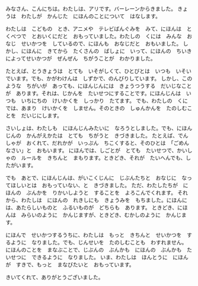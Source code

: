 みなさん、こんにちは。わたしは、アリです。バーレーンからきました。
きょうは　わたしが　かんじた　にほんのことについて　はなします。

わたしは　こどもの　とき、アニメや　テレビばんぐみを　みて、にほんは　とくべつで　とおいくにだと　おもっていました。わたしの　くには　みんな　おなじ　せいかつを　しているので、にほんも　おなじだと　おもいました。
しかし、にほんに　きてから　たくさんの　ばしょに　いって、にほんの　ちいきによってせいかつが　ぜんぜん　ちがうことが　わかりました。


たとえば、とうきょうは　とても　いそがしくて、ひとびとは　いつも　いそいでいます。でも、かがわけんは　しずかで、のんびりしています。
しかし、このような　ちがいが　あっても、にほんじんには　きょうつうする　だいじなことが　あります。それは、じかんを　たいせつにすることです。にほんじんは　いつも　いちにちの　けいかくを　しっかり　たてます。
でも、わたしの　くにでは、あまり　けいかくを　しません。そのときの　しゅんかんを　たのしむことを　だいじにします。

さいしょは、わたしも　にほんじんみたいに　なろうとしました。でも、にほんじんの　かんがえかたは　とても　ちがうと　きづきました。
たとえば、でんしゃが　おくれて、だれかが　いっぷん　ちこくすると、そのひとは　「ごめんなさい」と　おもいます。
にほんでは、しごとが　とても　たいせつで、かいしゃの　ルールを　きちんと　まもります。ときどき、それが　たいへんでも、したがいます。

でも　あとで、にほんじんは、がいこくじんに　じぶんたちと　おなじに　なってほしいとは　おもっていない、と　きづきました。
ただ、わたしたちが　にほんの　ぶんかを　りかいしようと　することを　よろこんでくれます。
それから、わたしは　にほんの　れきしにも　きょうみを　もちました。にほんには、あたらしいものと　ふるいものが　どちらも　あります。
ときどき、にほんは　みらいのように　かんじますが、ときどき、むかしのように　かんじます。



にほんで　せいかつするうちに、わたしは　もっと　きちんと　せいかつを　するように　なりました。でも、じんせいを　たのしむことも　わすれません。
にほんのことを　まなぶことで、じぶんの　ぶんかも　にほんの　ぶんかも　たいせつに　できるように　なりました。
いま、わたしは　ほんとうに　にほんが　すきで、もっと　まなびたいと　おもっています。

きいてくれて、ありがとうございました。
